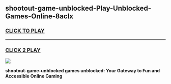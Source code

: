 
## shootout-game-unblocked-Play-Unblocked-Games-Online-8aclx
<h3>
<a href="https://premium76.site?title=shootout-game-unblocked&ref=24A">CLICK TO PLAY</a></h3>
<hr>

<h3>
<a href="https://premium76.site?title=shootout-game-unblocked&ref=24A">CLICK 2 PLAY</a>
  
</h3>

<a href="https://premium76.site?title=shootout-game-unblocked&ref=24A"><img src="https://clearcache.store/games.png"></a>


**shootout-game-unblocked games unblocked: Your Gateway to Fun and Accessible Online Gaming**
